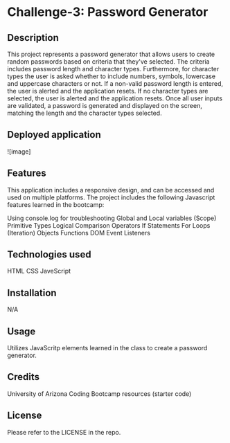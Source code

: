 # Challenge-3: Password Generator

## Description

This project represents a password generator that allows users to create random passwords based on criteria that they've selected. The criteria includes password length and character types. Furthermore, for character types the user is asked whether to include numbers, symbols, lowercase and uppercase characters or not. If a non-valid password length is entered, the user is alerted and the application resets. If no character types are selected, the user is alerted and the application resets. Once all user inputs are validated, a password is generated and displayed on the screen, matching the length and the character types selected.

## Deployed application



![image]

## Features

This application includes a responsive design, and can be accessed and used on multiple platforms.
The project includes the following Javascript features learned in the bootcamp:

Using console.log for troubleshooting
Global and Local variables (Scope)
Primitive Types
Logical Comparison Operators
If Statements
For Loops (Iteration)
Objects
Functions
DOM
Event Listeners

## Technologies used

HTML
CSS
JaveScript

## Installation

N/A

## Usage

Utilizes JavaScritp elements learned in the class to create a password generator.

## Credits

University of Arizona Coding Bootcamp resources (starter code)

## License

Please refer to the LICENSE in the repo.